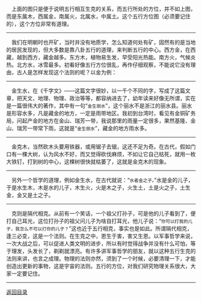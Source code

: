 &emsp;上面的图只是便于说明五行相互生克的关系，而五行所处的方位，并不如上图，而是东属木，西属金，南属火，北属水，中属土。这个五行方位图（必须要记住的），这个方位非常有道理。
___
&emsp;我们在明朝时也开矿，当时并没有地质学，怎么知道何处有矿，固然有的是当地的居民发现的，但大多数是靠八卦五行的道理，来判断五行的中心。西方金，在西藏，越到西方，藏金越多。东方木，植物易生发，早受阳光热能。南方火，气候炎热。北方水，冰雪最多。初看好像五行方位很乱，再作仔细观察，不能说它没有理由，古人是怎样发现这个法则的呢？以金为例：
___
&emsp;金生水，在《千字文》——这篇文字很妙，以一千个不同的字，写成了这篇文章，把天文、地理、物理、政治等等，都容纳进去了，幼年读来好像无所谓，实在是一篇很伟大的著作，其中有一句“``金生丽水``”，这个丽水不是浙江的丽水县。丽水是形容水多，凡是藏金的地方，一定是雨带地区。我初到台湾时，看见有金铜矿务局，问起产金的地方在金山、瑞芳一带，我说那里的雨量一定很多，果然基隆、金山、瑞芳一带常下雨，这就是“``金生丽水``”，藏金的地方雨水多。
___
&emsp;金克木，当然砍木头要用铁器，或用锯子去锯，这还不足为奇。在古代，假如门口有一棵大树，认为风水不好，而又觉得砍伐麻烦，不如让它自己枯死，就用一枚大铁钉，打到树的中心，这棵树很快就枯萎了，这就是金克木的现象。
___
&emsp;另外一个哲学的道理，例如金生水，在古代就说：“``水者金之子。``”水是金的儿子，于是水生木，木是水的儿子，木生火，火是木之子，火生土，土是火之子，土生金，金又是土之子。
___
&emsp;克则是隔代相克。从前有一个笑话，一个祖父打孙子，可是他的儿子看到了，便打自己耳光，这位打孙子的祖父问儿子为啥自打耳光，他儿子说：“``你可以打我的儿子，我怎么不可以打你的儿子？``”这也近于五行相克，事实也是如此。所谓隔代相克，逢三必变，这是一个法则。在生克之中，恩生于害，害又生恩。以军事哲学来说，一次大战之后，可以促进人类文明的进步，所以有时觉得战争并没有什么可怕，等于理发，头发长了，剃剃就漂亮。有许多讲军事哲学的朋友，就以这种五行生克的法则来讲，也言之成理。物理的法则亦然，须到了一个时候，必要清理一下，才能创造出更新的事物，这是宇宙的法则。五行的方位，对我们研究物理关系很大，大家一定要记住。
___
[返回目录](../../master/README.md#目录)